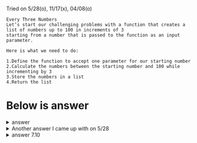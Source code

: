 Tried on 5/28(o), 11/17(x), 04/08(o)


```
Every Three Numbers
Let’s start our challenging problems with a function that creates a list of numbers up to 100 in increments of 3 
starting from a number that is passed to the function as an input parameter. 

Here is what we need to do:

1.Define the function to accept one parameter for our starting number
2.Calculate the numbers between the starting number and 100 while incrementing by 3
3.Store the numbers in a list
4.Return the list
```

# Below is answer
<details>
  <summary>answer</summary>
  
  ```py
  def some_function(start):
      #2.3.4
      return list(range(start,101,3)) 
  ```
</details>

<details>
  <summary>Another answer I came up with on 5/28</summary>

  ```py

  def increase_by_three(starting_number):
      lst = []

      while starting_number<=100:
          lst.append(starting_number)
          starting_number += 3
      return lst
  
  print(increase_by_three(88))        #[88, 91, 94, 97, 100]
  
  ```
</details>

<details>
  <summary>answer 7.10</summary>
  
  ```py
  def every_three_numbers(starting_number:int) -> list:
      return list(range(starting_number, 101, 3))
  ```
</details>
